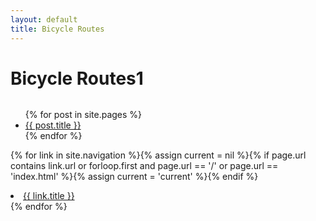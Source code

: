 ```yaml
---
layout: default
title: Bicycle Routes
---
```


<div class="post">
	<h1 class="pageTitle">Bicycle Routes1</h1>
	<img src="{{ '/assets/img/touring.jpg' | prepend: site.baseurl }}" alt="">
<ul>
  {% for post in site.pages %}
    <li>
      <a href="{{ post.url }}">{{ post.title }}</a>
    </li>
  {% endfor %}
</ul>

 {% for link in site.navigation %}{% assign current = nil %}{% if page.url contains link.url or forloop.first and page.url == '/' or page.url == 'index.html' %}{% assign current = 'current' %}{% endif %}
                 <li class="element {% if forloop.first %}first{% endif %} {{ current }} {% if forloop.last %}last{% endif %}">
                     <a href="{{ link.url | prepend: site.baseurl }}">{{ link.title }}</a>
                 </li> 
                 {% endfor %}


	
  	
</div>

